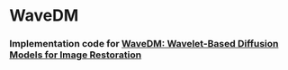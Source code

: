 # WaveDM

### Implementation code for [WaveDM: Wavelet-Based Diffusion Models for Image Restoration]([https://www.runoob.com](https://arxiv.org/abs/2305.13819))
